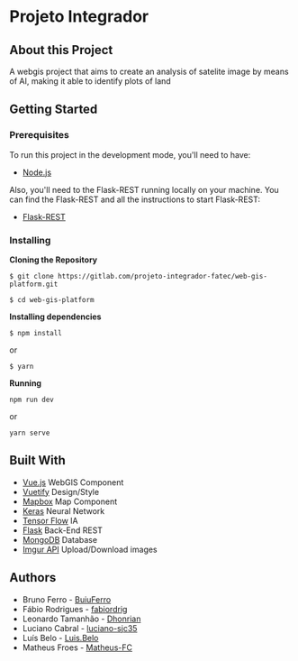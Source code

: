 # Projeto Integrador 


## About this Project
A webgis project that aims to create an analysis of satelite image by means of AI, making it able to identify plots of land

## Getting Started 
### Prerequisites
To run this project in the development mode, you'll need to have:
- [Node.js](https://nodejs.org/en/)

Also, you'll need to the Flask-REST running locally on your machine. You can find the Flask-REST and all the instructions to start Flask-REST:
- [Flask-REST](https://gitlab.com/projeto-integrador-fatec/api)

### Installing
**Cloning the Repository**

``$ git clone https://gitlab.com/projeto-integrador-fatec/web-gis-platform.git ``

``$ cd web-gis-platform``

**Installing dependencies**

``$ npm install``

or 

``$ yarn ``

**Running**

``npm run dev``

or

``yarn serve``

## Built With

- [Vue.js](https://vuejs.org/) WebGIS Component
- [Vuetify](https://vuetifyjs.com/en/) Design/Style
- [Mapbox](https://www.mapbox.com/) Map Component
- [Keras](https://keras.io/) Neural Network
- [Tensor Flow](https://www.tensorflow.org/) IA
- [Flask](https://flask.palletsprojects.com/en/1.1.x/) Back-End REST
- [MongoDB](https://www.mongodb.com/) Database
- [Imgur API](https://apidocs.imgur.com/?version=latest) Upload/Download images


## Authors

- Bruno Ferro - [BuiuFerro](https://github.com/BuiuFerro)
- Fábio Rodrigues - [fabiordrig](https://github.com/fabiordrig)
- Leonardo Tamanhão - [Dhonrian](https://github.com/Dhorian)
- Luciano Cabral - [luciano-sjc35](https://github.com/lucianosjc)
- Luís Belo - [Luis.Belo](https://github.com/Luzaidin)
- Matheus Froes - [Matheus-FC](https://github.com/Matheus-FC)

